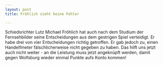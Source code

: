 ```yaml
---
layout: post
title: Fröhlich sieht keine Fehler

---
```


Schiedsrichter Lutz Michael Fröhlich hat auch nach dem Studium der Fernsehbilder seine Entscheidungen aus dem gestrigen Spiel verteidigt. Er habe drei von vier Entscheidungen richtig getroffen. Er gab jedoch zu, einen Handelfmeter fälschlicherweise nicht gegeben zu haben. Das hilft uns jetzt auch nicht weiter - an die Leistung muss jetzt angeknüpft werden, damit gegen Wolfsburg wieder einmal Punkte aufs Konto kommen!


